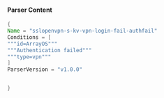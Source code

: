 #### Parser Content
```Java
{
Name = "sslopenvpn-s-kv-vpn-login-fail-authfail"
Conditions = [
"""id=ArrayOS"""
"""Authentication failed"""
"""type=vpn"""
]
ParserVersion = "v1.0.0"


}
```